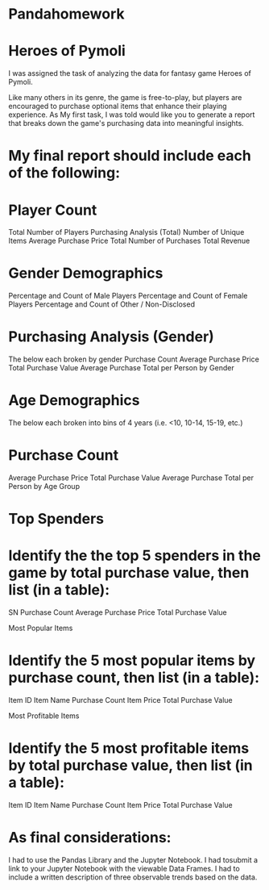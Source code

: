 # Pandahomework
# Heroes of Pymoli

I was assigned the task of analyzing the data for fantasy game Heroes of Pymoli.

Like many others in its genre, the game is free-to-play, but players are encouraged to purchase optional items that enhance their playing experience. As My first task, I was told would like you to generate a report that breaks down the game's purchasing data into meaningful insights.

# My final report should include each of the following:

# Player Count
Total Number of Players
Purchasing Analysis (Total)
Number of Unique Items
Average Purchase Price
Total Number of Purchases
Total Revenue

# Gender Demographics

Percentage and Count of Male Players
Percentage and Count of Female Players
Percentage and Count of Other / Non-Disclosed

# Purchasing Analysis (Gender)

The below each broken by gender
Purchase Count
Average Purchase Price
Total Purchase Value
Average Purchase Total per Person by Gender

# Age Demographics
The below each broken into bins of 4 years (i.e. <10, 10-14, 15-19, etc.)

# Purchase Count
Average Purchase Price
Total Purchase Value
Average Purchase Total per Person by Age Group


# Top Spenders
# Identify the the top 5 spenders in the game by total purchase value, then list (in a table):
SN
Purchase Count
Average Purchase Price
Total Purchase Value

Most Popular Items

# Identify the 5 most popular items by purchase count, then list (in a table):


Item ID
Item Name
Purchase Count
Item Price
Total Purchase Value


Most Profitable Items

# Identify the 5 most profitable items by total purchase value, then list (in a table):

Item ID
Item Name
Purchase Count
Item Price
Total Purchase Value




# As final considerations:


I had to  use the Pandas Library and the Jupyter Notebook.
I had tosubmit a link to your Jupyter Notebook with the viewable Data Frames.
I had to include a written description of three observable trends based on the data.

